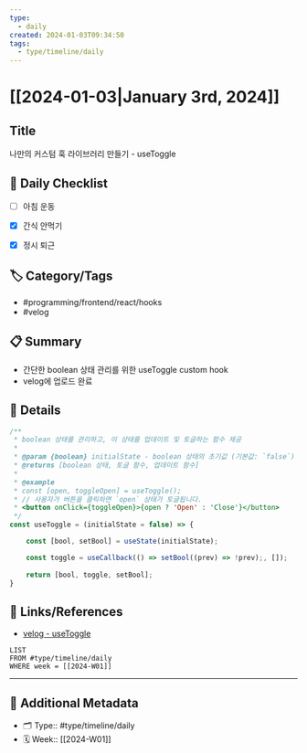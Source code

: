 ```yaml
---
type:
  - daily
created: 2024-01-03T09:34:50
tags:
  - type/timeline/daily
---
```

# [[2024-01-03|January 3rd, 2024]]


## Title
나만의 커스텀 훅 라이브러리 만들기 - useToggle


## 🎯 Daily Checklist

- [ ] 아침 운동
- [x] 간식 안먹기
- [x] 정시 퇴근


## 🏷️ Category/Tags
- #programming/frontend/react/hooks
- #velog 

## 📋 Summary
- 간단한 boolean 상태 관리를 위한 useToggle custom hook
- velog에 업로드 완료


## 📝 Details

```ts
/**
 * boolean 상태를 관리하고, 이 상태를 업데이트 및 토글하는 함수 제공
 * 
 * @param {boolean} initialState - boolean 상태의 초기값 (기본값: `false`)
 * @returns [boolean 상태, 토글 함수, 업데이트 함수]
 *
 * @example
 * const [open, toggleOpen] = useToggle();
 * // 사용자가 버튼을 클릭하면 `open` 상태가 토글됩니다.
 * <button onClick={toggleOpen}>{open ? 'Open' : 'Close'}</button>
 */
const useToggle = (initialState = false) => {

	const [bool, setBool] = useState(initialState);

	const toggle = useCallback(() => setBool((prev) => !prev);, []);
	
	return [bool, toggle, setBool];
}

```

## 🔗 Links/References

- [velog - useToggle](https://velog.io/@taez224/%EB%82%98%EB%A7%8C%EC%9D%98-%EC%BB%A4%EC%8A%A4%ED%85%80-%ED%9B%85-%EB%9D%BC%EC%9D%B4%EB%B8%8C%EB%9F%AC%EB%A6%AC-1.-useToggle)
```dataview
LIST
FROM #type/timeline/daily
WHERE week = [[2024-W01]]
```

---

## 📇 Additional Metadata
- 🗂 Type:: #type/timeline/daily 
- 🗓️ Week:: [[2024-W01]]
